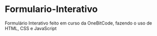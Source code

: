 # Formulario-Interativo
Formulário Interativo feito em curso da OneBitCode, fazendo o uso de HTML, CSS e JavaScript
